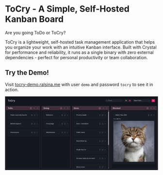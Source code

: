 # ToCry - A Simple, Self-Hosted Kanban Board

Are you going ToDo or ToCry?

ToCry is a lightweight, self-hosted task management application that helps you organize your work with an intuitive Kanban interface. Built with Crystal for performance and reliability, it runs as a single binary with zero external dependencies - perfect for personal productivity or team collaboration.

## Try the Demo!

Visit [tocry-demo.ralsina.me](https://tocry-demo.ralsina.me) with user `demo` and password `tocry` to see it in action.

![ToCry Screenshot](screenshot.png)
